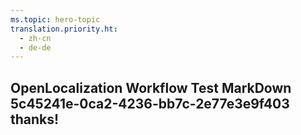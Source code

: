 ```yaml
---
ms.topic: hero-topic
translation.priority.ht: 
  - zh-cn
  - de-de
---
```

## OpenLocalization Workflow Test MarkDown 5c45241e-0ca2-4236-bb7c-2e77e3e9f403 thanks!
